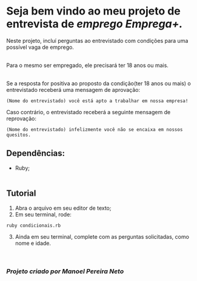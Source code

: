 # Seja bem vindo ao meu projeto de entrevista de *emprego Emprega+.*

Neste projeto, incluí perguntas ao entrevistado com condições para uma possível vaga de emprego.</br></br>

Para o mesmo ser empregado, ele precisará ter 18 anos ou mais.</br></br>

Se a resposta for positiva ao proposto da condição(ter 18 anos ou mais) o entrevistado receberá uma mensagem de aprovação:

```
(Nome do entrevistado) você está apto a trabalhar em nossa empresa!
```

Caso contrário, o entrevistado receberá a seguinte mensagem de reprovação:

``` 
(Nome do entrevistado) infelizmente você não se encaixa em nossos quesitos.
```

## Dependências:
- Ruby; </br></br>

## Tutorial
1. Abra o arquivo em seu editor de texto;
2. Em seu terminal, rode: 
```
ruby condicionais.rb
```
3. Ainda em seu terminal, complete com as perguntas solicitadas, como nome e idade.</br></br></br>


### *Projeto criado por Manoel Pereira Neto*